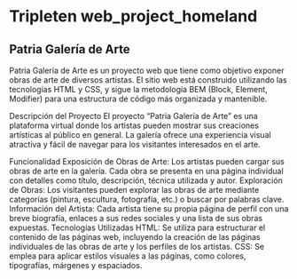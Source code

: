 # Tripleten web_project_homeland


## Patria Galería de Arte

Patria Galería de Arte es un proyecto web que tiene como objetivo exponer obras de arte de diversos artistas. El sitio web está construido utilizando las tecnologías HTML y CSS, y sigue la metodología BEM (Block, Element, Modifier) para una estructura de código más organizada y mantenible.

Descripción del Proyecto
El proyecto “Patria Galería de Arte” es una plataforma virtual donde los artistas pueden mostrar sus creaciones artísticas al público en general. La galería ofrece una experiencia visual atractiva y fácil de navegar para los visitantes interesados en el arte.

Funcionalidad
Exposición de Obras de Arte: Los artistas pueden cargar sus obras de arte en la galería. Cada obra se presenta en una página individual con detalles como título, descripción, técnica utilizada y autor.
Exploración de Obras: Los visitantes pueden explorar las obras de arte mediante categorías (pintura, escultura, fotografía, etc.) o buscar por palabras clave.
Información del Artista: Cada artista tiene su propia página de perfil con una breve biografía, enlaces a sus redes sociales y una lista de sus obras expuestas.
Tecnologías Utilizadas
HTML: Se utiliza para estructurar el contenido de las páginas web, incluyendo la creación de las páginas individuales de las obras de arte y los perfiles de los artistas.
CSS: Se emplea para aplicar estilos visuales a las páginas, como colores, tipografías, márgenes y espaciados.